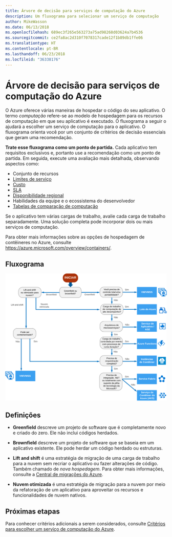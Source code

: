 ```yaml
---
title: Árvore de decisão para serviços de computação do Azure
description: Um fluxograma para selecionar um serviço de computação
author: MikeWasson
ms.date: 06/13/2018
ms.openlocfilehash: 689ec3f265e563273a75ad98268d03624a7b4536
ms.sourcegitcommit: ce2fa8ac2d310f7078317cade12f1b89db1ffe06
ms.translationtype: HT
ms.contentlocale: pt-BR
ms.lasthandoff: 06/23/2018
ms.locfileid: "36338176"
---
```

# <a name="decision-tree-for-azure-compute-services"></a>Árvore de decisão para serviços de computação do Azure

O Azure oferece várias maneiras de hospedar o código do seu aplicativo. O termo *computação* refere-se ao modelo de hospedagem para os recursos de computação em que seu aplicativo é executado. O fluxograma a seguir o ajudará a escolher um serviço de computação para o aplicativo. O fluxograma orienta você por um conjunto de critérios de decisão essenciais que geram uma recomendação. 

**Trate esse fluxograma como um ponto de partida.** Cada aplicativo tem requisitos exclusivos e, portanto use a recomendação como um ponto de partida. Em seguida, execute uma avaliação mais detalhada, observando aspectos como:
 
- Conjunto de recursos
- [Limites de serviço](/azure/azure-subscription-service-limits)
- [Custo](https://azure.microsoft.com/pricing/)
- [SLA](https://azure.microsoft.com/support/legal/sla/)
- [Disponibilidade regional](https://azure.microsoft.com/global-infrastructure/services/)
- Habilidades da equipe e o ecossistema do desenvolvedor
- [Tabelas de comparação de computação](./compute-comparison.md)

Se o aplicativo tem várias cargas de trabalho, avalie cada carga de trabalho separadamente. Uma solução completa pode incorporar dois ou mais serviços de computação.

Para obter mais informações sobre as opções de hospedagem de contêineres no Azure, consulte https://azure.microsoft.com/overview/containers/.

## <a name="flowchart"></a>Fluxograma

![](../images/compute-decision-tree.svg)

## <a name="definitions"></a>Definições

- **Greenfield** descreve um projeto de software que é completamente novo e criado do zero. Ele não inclui códigos herdados. 

- **Brownfield** descreve um projeto de software que se baseia em um aplicativo existente. Ele pode herdar um código herdado ou estruturas.

- **Lift and shift** é uma estratégia de migração de uma carga de trabalho para a nuvem sem recriar o aplicativo ou fazer alterações de código. Também chamado de *nova hospedagem*. Para obter mais informações, consulte a [Central de migrações do Azure](https://azure.microsoft.com/migration/).

- **Nuvem otimizada** é uma estratégia de migração para a nuvem por meio da refatoração de um aplicativo para aproveitar os recursos e funcionalidades de nuvem nativos.

## <a name="next-steps"></a>Próximas etapas

Para conhecer critérios adicionais a serem considerados, consulte [Critérios para escolher um serviço de computação do Azure](./compute-comparison.md).
